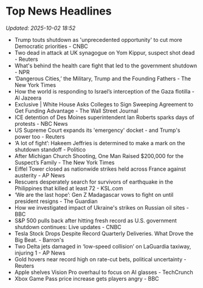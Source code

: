 # Top News Headlines

_Updated: 2025-10-02 18:52_

- Trump touts shutdown as 'unprecedented opportunity' to cut more Democratic priorities - CNBC
- Two dead in attack at UK synagogue on Yom Kippur, suspect shot dead - Reuters
- What's behind the health care fight that led to the government shutdown - NPR
- ‘Dangerous Cities,’ the Military, Trump and the Founding Fathers - The New York Times
- How the world is responding to Israel’s interception of the Gaza flotilla - Al Jazeera
- Exclusive | White House Asks Colleges to Sign Sweeping Agreement to Get Funding Advantage - The Wall Street Journal
- ICE detention of Des Moines superintendent Ian Roberts sparks days of protests - NBC News
- US Supreme Court expands its 'emergency' docket - and Trump's power too - Reuters
- ‘A lot of fight’: Hakeem Jeffries is determined to make a mark on the shutdown standoff - Politico
- After Michigan Church Shooting, One Man Raised $200,000 for the Suspect’s Family - The New York Times
- Eiffel Tower closed as nationwide strikes held across France against austerity - AP News
- Rescuers desperately search for survivors of earthquake in the Philippines that killed at least 72 - KSL.com
- ‘We are the last hope’: Gen Z Madagascar vows to fight on until president resigns - The Guardian
- How we investigated impact of Ukraine's strikes on Russian oil sites - BBC
- S&P 500 pulls back after hitting fresh record as U.S. government shutdown continues: Live updates - CNBC
- Tesla Stock Drops Despite Record Quarterly Deliveries. What Drove the Big Beat. - Barron's
- Two Delta jets damaged in ‘low-speed collision’ on LaGuardia taxiway, injuring 1 - AP News
- Gold hovers near record high on rate-cut bets, political uncertainty - Reuters
- Apple shelves Vision Pro overhaul to focus on AI glasses - TechCrunch
- Xbox Game Pass price increase gets players angry - BBC
